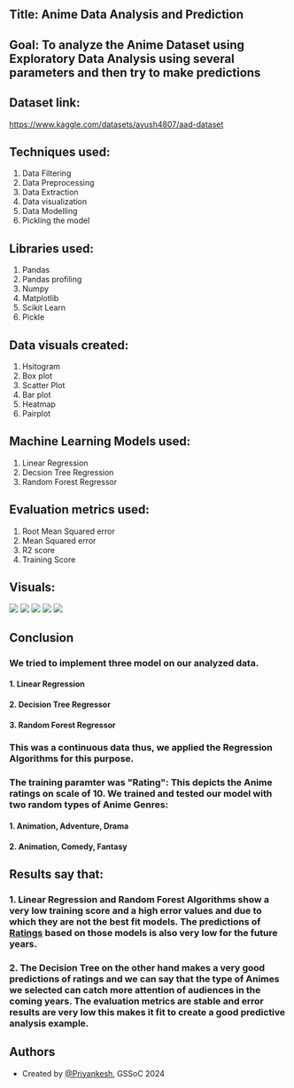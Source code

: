 ## Title: Anime Data Analysis and Prediction

## Goal: To analyze the Anime Dataset using Exploratory Data Analysis using several parameters and then try to make predictions

## Dataset link:
https://www.kaggle.com/datasets/ayush4807/aad-dataset

## Techniques used: 
1. Data Filtering
2. Data Preprocessing
3. Data Extraction
4. Data visualization
5. Data Modelling
6. Pickling the model

## Libraries used:
1. Pandas
2. Pandas profiling
3. Numpy 
4. Matplotlib
5. Scikit Learn
6. Pickle

## Data visuals created:
1. Hsitogram
2. Box plot
3. Scatter Plot
4. Bar plot
5. Heatmap
6. Pairplot

## Machine Learning Models used:
1. Linear Regression
2. Decsion Tree Regression
3. Random Forest Regressor

## Evaluation metrics used:
1. Root Mean Squared error
2. Mean Squared error
3. R2 score
4. Training Score

## Visuals:
<img src = "https://github.com/PiyushBL45t/ML-Crate/blob/main/Anime%20Data%20Analysis%20and%20Prediction/Images/Box%20plot%20pr%20year.png"/>
<img src = "https://github.com/PiyushBL45t/ML-Crate/blob/main/Anime%20Data%20Analysis%20and%20Prediction/Images/Heatmap.png"/>
<img src = "https://github.com/PiyushBL45t/ML-Crate/blob/main/Anime%20Data%20Analysis%20and%20Prediction/Images/Histograms.png"/>
<img src = "https://github.com/PiyushBL45t/ML-Crate/blob/main/Anime%20Data%20Analysis%20and%20Prediction/Images/Normal%20Distributions.png"/>
<img src = "https://github.com/PiyushBL45t/ML-Crate/blob/main/Anime%20Data%20Analysis%20and%20Prediction/Images/Pairplot.png"/>

## Conclusion
### We tried to implement three model on our analyzed data. 
#### 1. Linear Regression
#### 2. Decision Tree Regressor
#### 3. Random Forest Regressor

### This was a continuous data thus, we applied the Regression Algorithms for this purpose.
### The training paramter was "Rating": This depicts the Anime ratings on scale of 10. We trained and tested our model with two random types of Anime Genres: 
#### 1. Animation, Adventure, Drama
#### 2. Animation, Comedy, Fantasy
## Results say that:
### 1. Linear Regression and Random Forest Algorithms show a very low training score and a high error values and due to which they are not the best fit models. The predictions of <u>Ratings</u> based on those models is also very low for the future years.
### 2. The Decision Tree on the other hand makes a very good predictions of ratings and we can say that the type of Animes we selected can catch more attention of audiences in the coming years. The evaluation metrics are stable and error results are very low this makes it fit to create a good predictive analysis example.

## Authors

- Created by [@Priyankesh](https://github.com/priyankeshh), GSSoC 2024

